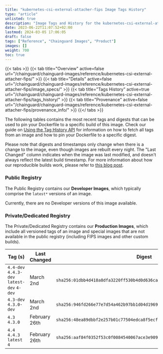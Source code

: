 ```yaml
---
title: "kubernetes-csi-external-attacher-fips Image Tags History"
type: "article"
unlisted: true
description: "Image Tags and History for the kubernetes-csi-external-attacher-fips Chainguard Image"
date: 2023-06-22T11:07:52+02:00
lastmod: 2024-03-05 17:06:05
draft: false
tags: ["Reference", "Chainguard Images", "Product"]
images: []
weight: 700
toc: true
---
```


{{< tabs >}}
{{< tab title="Overview" active=false url="/chainguard/chainguard-images/reference/kubernetes-csi-external-attacher-fips/" >}}
{{< tab title="Details" active=false url="/chainguard/chainguard-images/reference/kubernetes-csi-external-attacher-fips/image_specs/" >}}
{{< tab title="Tags History" active=true url="/chainguard/chainguard-images/reference/kubernetes-csi-external-attacher-fips/tags_history/" >}}
{{< tab title="Provenance" active=false url="/chainguard/chainguard-images/reference/kubernetes-csi-external-attacher-fips/provenance_info/" >}}
{{</ tabs >}}

The following tables contains the most recent tags and digests that can be used to pin your Dockerfile to a specific build of this image. Check our guide on [Using the Tag History API](/chainguard/chainguard-images/using-the-tag-history-api/) for information on how to fetch all tags from an image and how to pin your Dockerfile to a specific digest.

Please note that digests and timestamps only change when there is a change to the image, even though images are rebuilt every night. The "Last Changed" column indicates when the image was last modified, and doesn't always reflect the latest build timestamp. For more information about how our reproducible builds work, please refer to [this blog post](https://www.chainguard.dev/unchained/reproducing-chainguards-reproducible-image-builds).

### Public Registry
The Public Registry contains our **Developer Images**, which typically comprise the `latest*` versions of an image.

Currently, there are no Developer versions of this image available.

### Private/Dedicated Registry
The Private/Dedicated Registry contains our **Production Images**, which include all versioned tags of an image and special images that are not available in the public registry (including FIPS images and other custom builds).

| Tag (s)                                     | Last Changed  | Digest                                                                    |
|---------------------------------------------|---------------|---------------------------------------------------------------------------|
|  `4.4-dev` `4.4.3-dev` `latest-dev` `4-dev` | March 2nd     | `sha256:01dbb4d418a8dfa3220ff530b4d0d636ca0ec374e47cb7582496f81c170e7584` |
|  `4.3-dev` `4.3.0-dev`                      | March 2nd     | `sha256:946fd266e77e7d54a462b97bb1d04d1969044a25e3a926a850eb9e11c4c82e0b` |
|  `4.3` `4.3.0`                              | February 26th | `sha256:48ea89dbbf2e257b01c77504edca8f5ecfeb8340792b5d59b2fce0bfff8ce1cb` |
|  `4.4` `4.4.3` `latest` `4`                 | February 26th | `sha256:aaf84f0352f53c0f0084540067ace3e909112cd565df3b89a94dff36900cecb7` |

